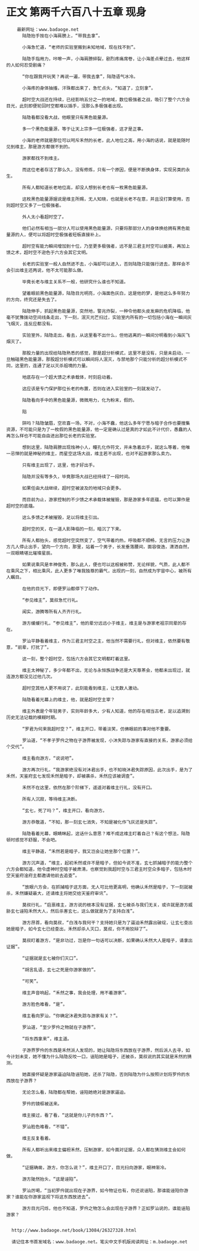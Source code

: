# 正文 第两千六百八十五章 现身
        最新网址：www.badaoge.net
          陆隐抬手按在小海肩膀上，“带我去拿”。
      
          小海急忙道，“老师的实验室搬到未知地域，现在找不到”。
      
          陆隐手指用力，咔嚓一声，小海肩膀碎裂，剧烈疼痛席卷，让小海差点晕过去，他这样的人如何忍受剧痛？
      
          “你在跟我开玩笑？再说一遍，带我去拿”，陆隐语气冰冷。
      
          小海疼的身体抽搐，汗珠都出来了，急忙点头，“知道了，立刻拿”。
      
          超时空大战还在持续，已经影响五分之一的地域，数位极强者之战，吸引了整个六方会目光，此刻即便轮回时空都难以插手，没那么多极强者出现。
      
          陆隐看都没看大战，他眼里只有黑色能量源。
      
          多一个黑色能量源，等于让天上宗多一位极强者，这才是正事。
      
          小海的老师就是那位可以呵斥禾然的长老，此人地位之高，用小海的话说，就是能随时见到维主，那是游方都做不到的。
      
          游家都找不到维主。
      
          而这位老者存活了那么久，没有修炼，只有一个原因，便是不断换身体，实现另类的永生。
      
          所有人都知道长老地位高，却没人想到长老也有一枚黑色能量源。
      
          这枚黑色能量源据说是维主所赐，无人知晓，也就是长老不在意，并且没打算使用，否则超时空又多了一位极强者。
      
          外人太小看超时空了。
      
          他们必然有相当一部分人可以使用黑色能量源，只要将那部分人的身体换给拥有黑色能量源的人，便可以将超时空极强者短板直接补上。
      
          超时空有能力瞬间增加到十位，乃至更多极强者，远不是三君主时空可以媲美，再加上馈之术，超时空不逊色于六方会其它文明。
      
          长老的实验室一般人自然进不去，小海却可以进入，否则陆隐只能强行进去，那样会不会引出维主还两说，他不太可能那么做。
      
          毕竟长老与维主关系不一般，他研究什么谁也不知道。
      
          望着眼前黑色能量源，陆隐目光明亮，小海面色灰白，这是他的梦，是他这么多年努力的方向，终究还是失去了。
      
          陆隐伸手，抓起黑色能量源，突然地，警兆炸裂，一种令他都头皮发麻的危机降临，他毫不犹豫拨动空间线条走出，下一刻，泯灭光芒扫过，实验室内所有的一切包括小海在一瞬间灰飞烟灭，连反应都没有。
      
          实验室外，陆隐走出，看去，从这里看不出什么，但他逃离的一瞬间分明看到小海灰飞烟灭了。
      
          那股力量的出现给陆隐熟悉的感觉，那是超分析模式，这里不是没有，只是未启动，一旦触碰黑色能量源，那股超分析模式可以瞬间将人泯灭，与禁地那个只能分析的超分析模式不同，这里的，连通了足以灭杀祖境的力量。
      
          地底存在一个超大馈之术承载体，时刻启动着。
      
          这应该是专门保护那位长老的布置，否则在进入实验室的一刻就发动了。
      
          陆隐看向手中的黑色能量源，微微用力，化为粉末，假的。
      
          陷
      
          阱吗？陆隐皱眉，空欢喜一场，不对，小海不蠢，他这么多年宁愿与暗子合作也要搜集资源，不可能只是为了一枚假的黑色能量源，他一定是确认过是真的才如此不计代价，愚蠢的人再怎么样也不可能自由进出那位长老的实验室。
      
          想到这里，陆隐肩膀出现烛神小人，瞳孔化作符文，并未急着出手，就这么等着，他唯一忌惮的就是神秘的维主，而星空这场大战，维主若不出现，也对不起游家那么卖力。
      
          只有维主出现了，这里，他才好出手。
      
          陆隐并没有等多久，毕竟那场大战已经持续了一段时间。
      
          如果任由大战继续，超时空被波及的地域只会更多。
      
          而目前为止，游家控制的不少馈之术承载体被摧毁，那是游家多年底蕴，也可以算作是超时空的底蕴。
      
          这么多馈之术被摧毁，足以将维主引出。
      
          超时空的天，在一道人影降临的一刻，暗沉了下来。
      
          所有人都抬头，感觉超时空突然变了，空气带着灼热，呼吸都不顺畅，无言的压力让游方几人停止出手，望向一个方向，那里，站着一个男子，长发垂落腰间，面容俊逸，潇洒自然，一双眼睛堪比璀璨星辰。
      
          如果说乘风是丰神俊秀，那么此人，便也可以这般被称赞，无论样貌，气质，此人都不在乘风之下，相比乘风，此人更多了唯我独尊的霸气，出现的一刻，自然成为宇宙中心，被所有人瞩目。
      
          在他的目光下，即便罗汕都停下了动作。
      
          “参见维主”，莫叔急忙行礼。
      
          闻实，游腾等所有人齐齐行礼。
      
          游方缓缓行礼，“参见维主”，他的辈分远远小于维主，维主是与游家老祖宗同辈的存在。
      
          罗汕平静看着维主，作为三君主时空之主，他当然不需要行礼，但对维主，依然要有敬意，“前辈，打扰了”。
      
          这一刻，整个超时空，包括六方会其它文明都盯着这里。
      
          维主太神秘了，多少年都不出，无论与永恒族战争还是大天尊茶会，他都未出现过，就连游方都没见过他几次。
      
          超时空其他人更不用说了，此刻能看到维主，让无数人激动。
      
          陆隐看着光幕上的维主，他，就是超时空主宰？
      
          维主外表是个年轻男子，实则年龄多大，少有人知道，他的存在相当古老，足以追溯到历史无法记载的模糊时期。
      
          “罗君为何来我超时空？”，维主开口，带着淡笑，仿佛眼前的事对他不重要。
      
          罗汕道，“不孝子罗仱之物在子游界被发现，小沐失踪与游家有直接的关系，游家必须给个交代”。
      
          维主看向游方，“说说吧”。
      
          游方再次行礼，“我游家绝没有对沐君出手，也不知晓沐君失踪原因，此次出手，是为了禾然，天鉴府玄七发现禾然是暗子，却被袭杀，禾然应该被调查”。
      
          禾然不在这里，依然在那个阶梯下，遥遥对着维主行礼，没有开口。
      
          所有人沉寂，等待维主决断。
      
          “玄七，死了吗？”，维主开口，看向游方。
      
          游方恭敬道，“不知，那一刻玄七消失，不知是被化作飞灰还是失踪”。
      
          陆隐看着光幕，眼睛眯起，这话什么意思？难不成这维主盯着自己？有这个想法，陆隐顿时感觉不舒服，不会吧。
      
          维主平静道，“禾然若是暗子，我又岂会让她坐那个位置？”。
      
          游方沉声道，“维主，起初禾然或许不是暗子，但如今说不准，玄七抓捕暗子的能力整个六方会都知道，他令虚神时空暗子被肃清，也察觉到我超时空与三君主时空众多暗子，包括木时空天鉴府淦府主都邀请他前去追查”。
      
          “放眼六方会，在抓捕暗子这方面，无人可比他更高明，他确认禾然是暗子，下一刻就被杀，禾然嫌疑最大，还请维主将她交给天鉴府审讯”。
      
          莫叔行礼，“启禀维主，游方说的根本没有证据，玄七被杀与我们无关，或许就是游方威胁玄七诬陷禾然大人，然后杀害玄七，这么做就是为了支持白浅”。
      
          游方昂首，看向莫叔，“白浅与我何干？支持她只是为了逼迫禾然露出破绽，让玄七查出她是暗子，如今玄七已经查出，禾然却杀人灭口，莫叔，你不用狡辩了”。
      
          莫叔盯着游方，“是非功过，岂是你一句话可以决断，如果确认禾然大人是暗子，请拿出证据”。
      
          “证据就是玄七被你们灭口”。
      
          “胡言乱语，玄七之死是你游家做的”。
      
          “可笑”。
      
          维主声音响起，“禾然之事，我会处理，用不着游家”。
      
          游方脸色难看，“是”。
      
          维主看向罗汕，“你确定沐君失踪与游家有关？”。
      
          罗汕道，“至少罗仱之物就在子游界”。
      
          “将东西拿来”，维主道。
      
          子游界罗仱的东西是禾然派人发现的，她让陆隐将东西放在子游界，然后派人去寻，如今计划未变，她不懂为什么陆隐反咬一口，诬陷她是暗子，还被杀，莫叔说的其实就是禾然的猜测。
      
          她直接怀疑是游家逼迫陆隐诬陷她，还杀了陆隐，否则陆隐为什么按照计划将罗仱的东西放在子游界？
      
          无论怎么看，陆隐都在帮她，诬陷她绝对是游家逼迫。
      
          罗仱的镜框被送来。
      
          维主接过，看了看，“这就是你儿子的东西？”。
      
          罗汕脸色难看，“不错”。
      
          维主反复看着。
      
          所有人都听出来维主偏袒禾然，压制游家，如今面对证据，众人都在猜测维主会如何做。
      
          “证据确凿，游方，你怎么说？”，维主开口了，目光扫向游家，眼神渐冷。
      
          游方陡然抬头，“这是诬陷”。
      
          罗汕厉喝，“当初罗仱就出现在子游界，如今物证也有，你还说诬陷，那谁能诬陷你游家？谁能在你游家监视下将这东西放进去”。
      
          游方目光闪烁，他也不知道，罗仱之物怎么会出现在子游界？正如罗汕说的，谁能诬陷游家？
      
      
      http://www.badaoge.net/book/13084/26327328.html
      
      请记住本书首发域名：www.badaoge.net。笔尖中文手机版阅读网址：m.badaoge.net